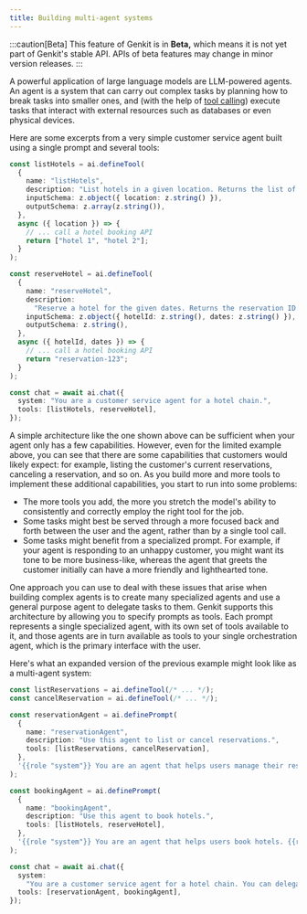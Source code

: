 ```yaml
---
title: Building multi-agent systems
---
```


:::caution[Beta]
This feature of Genkit is in **Beta,** which means it is not yet part of Genkit's stable API. APIs of beta features may change in minor version releases.
:::

A powerful application of large language models are LLM-powered agents. An agent
is a system that can carry out complex tasks by planning how to break tasks into
smaller ones, and (with the help of [tool calling](tool-calling)) execute tasks
that interact with external resources such as databases or even physical
devices.

Here are some excerpts from a very simple customer service agent built using a
single prompt and several tools:

<!-- TODO: Investigate code inclusion from firebase/genkit/js/doc-snippets/src/multi-agent/simple.ts (region_tag: tools) -->

```ts
const listHotels = ai.defineTool(
  {
    name: "listHotels",
    description: "List hotels in a given location. Returns the list of hotels.",
    inputSchema: z.object({ location: z.string() }),
    outputSchema: z.array(z.string()),
  },
  async ({ location }) => {
    // ... call a hotel booking API
    return ["hotel 1", "hotel 2"];
  }
);

const reserveHotel = ai.defineTool(
  {
    name: "reserveHotel",
    description:
      "Reserve a hotel for the given dates. Returns the reservation ID.",
    inputSchema: z.object({ hotelId: z.string(), dates: z.string() }),
    outputSchema: z.string(),
  },
  async ({ hotelId, dates }) => {
    // ... call a hotel booking API
    return "reservation-123";
  }
);
```

<!-- TODO: Investigate code inclusion from firebase/genkit/js/doc-snippets/src/multi-agent/simple.ts (region_tag: chat) -->

```ts
const chat = await ai.chat({
  system: "You are a customer service agent for a hotel chain.",
  tools: [listHotels, reserveHotel],
});
```

A simple architecture like the one shown above can be sufficient when your agent
only has a few capabilities. However, even for the limited example above, you
can see that there are some capabilities that customers would likely expect: for
example, listing the customer's current reservations, canceling a reservation,
and so on. As you build more and more tools to implement these additional
capabilities, you start to run into some problems:

- The more tools you add, the more you stretch the model's ability to
  consistently and correctly employ the right tool for the job.
- Some tasks might best be served through a more focused back and forth
  between the user and the agent, rather than by a single tool call.
- Some tasks might benefit from a specialized prompt. For example, if your
  agent is responding to an unhappy customer, you might want its tone to be
  more business-like, whereas the agent that greets the customer initially can
  have a more friendly and lighthearted tone.

One approach you can use to deal with these issues that arise when building
complex agents is to create many specialized agents and use a general purpose
agent to delegate tasks to them. Genkit supports this architecture by allowing
you to specify prompts as tools. Each prompt represents a single specialized
agent, with its own set of tools available to it, and those agents are in turn
available as tools to your single orchestration agent, which is the primary
interface with the user.

Here's what an expanded version of the previous example might look like as a
multi-agent system:

<!-- TODO: Investigate code inclusion from firebase/genkit/js/doc-snippets/src/multi-agent/multi.ts (region_tag: agents) -->

```ts
const listReservations = ai.defineTool(/* ... */);
const cancelReservation = ai.defineTool(/* ... */);

const reservationAgent = ai.definePrompt(
  {
    name: "reservationAgent",
    description: "Use this agent to list or cancel reservations.",
    tools: [listReservations, cancelReservation],
  },
  '{{role "system"}} You are an agent that helps users manage their reservations. {{role "user"}} {{prompt}}'
);

const bookingAgent = ai.definePrompt(
  {
    name: "bookingAgent",
    description: "Use this agent to book hotels.",
    tools: [listHotels, reserveHotel],
  },
  '{{role "system"}} You are an agent that helps users book hotels. {{role "user"}} {{prompt}}'
);
```

<!-- TODO: Investigate code inclusion from firebase/genkit/js/doc-snippets/src/multi-agent/multi.ts (region_tag: chat) -->

```ts
const chat = await ai.chat({
  system:
    "You are a customer service agent for a hotel chain. You can delegate tasks to other agents.",
  tools: [reservationAgent, bookingAgent],
});
```
